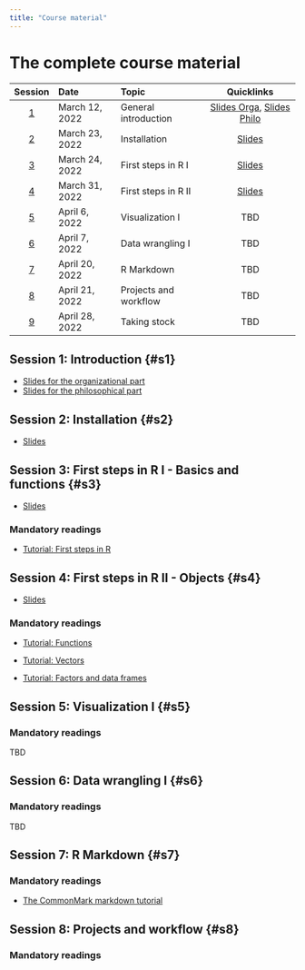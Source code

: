 ```yaml
---
title: "Course material"
---
```



# The complete course material

| **Session** | **Date**      | **Topic**           | **Quicklinks**|
|:-----------:|:--------------|:--------------------|:-------------:|
|   [1](#s1)  | March 12, 2022| General introduction| [Slides Orga](slides/T1-1-Introduction.pdf), [Slides Philo](slides/T1-1-Introduction.pdf)   |
|   [2](#s2)  | March 23, 2022| Installation        | [Slides](slides/T2-Installation.pdf)           |
|   [3](#s3)  | March 24, 2022| First steps in R I  | [Slides](slides/T3-Basics-Functions.pdf)           |
|   [4](#s4)  | March 31, 2022| First steps in R II | [Slides](slides/T4-Objects.pdf)           |
|   [5](#s5)  | April 6, 2022 | Visualization I     | TBD           |
|   [6](#s6)  | April 7, 2022 | Data wrangling I    | TBD           |
|   [7](#s7)  | April 20, 2022 | R Markdown          | TBD           |
|   [8](#s8)  | April 21, 2022 | Projects and workflow | TBD           |
|   [9](#s9)  | April 28, 2022 | Taking stock       | TBD           |

## Session 1: Introduction {#s1}

- [Slides for the organizational part](slides/T1-1-Introduction.pdf)
- [Slides for the philosophical part](slides/T1-1-Introduction.pdf)

## Session 2: Installation {#s2}

- [Slides](slides/T2-Installation.pdf)

## Session 3: First steps in R I - Basics and functions {#s3}

- [Slides](slides/T3-Basics-Functions.pdf)

### Mandatory readings

- [Tutorial: First steps in R](/post/2022/03/24/first-steps/)

## Session 4: First steps in R II - Objects {#s4}

- [Slides](slides/T4-Objects.pdf)

### Mandatory readings

- [Tutorial: Functions](/post/2022/03/31/object-types-func/)

- [Tutorial: Vectors](/post/2022/03/31/object-types-vec/)

- [Tutorial: Factors and data frames](/post/2022/03/31/object-types-adv/)


## Session 5: Visualization I {#s5}

### Mandatory readings
TBD

## Session 6: Data wrangling I {#s6}

### Mandatory readings
TBD

## Session 7: R Markdown {#s7}

### Mandatory readings

- [The CommonMark markdown tutorial](https://commonmark.org/help/tutorial/)

## Session 8: Projects and workflow {#s8}

### Mandatory readings


